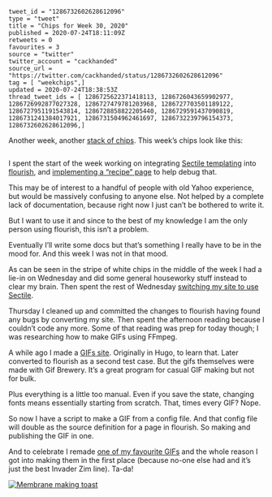 ```
tweet_id = "1286732602628612096"
type = "tweet"
title = "Chips for Week 30, 2020"
published = 2020-07-24T18:11:09Z
retweets = 0
favourites = 3
source = "twitter"
twitter_account = "cackhanded"
source_url = "https://twitter.com/cackhanded/status/1286732602628612096"
tag = [ "weekchips",]
updated = 2020-07-24T18:38:53Z
thread_tweet_ids = [ 1286725622371418113, 1286726043659902977, 1286726992877027328, 1286727479781203968, 1286727703501189122, 1286727951191543814, 1286728858822205440, 1286729591437090819, 1286731241384017921, 1286731504962461697, 1286732239796154373, 1286732602628612096,]
```

Another week, another [stack of chips](/2020/06/19/my-week-in-poker-chips).
This week’s chips look like this:

<p class='image'><img src='http://mnf.m17s.net/2020/07/24/EdtegLfWsAIw5x4.jpg' alt=''></p>

I spent the start of the week working on integrating
[Sectile templating](https://github.com/norm/flourish/commit/c29b1688defaf9b876160a8f9999e4c7e606b8a8)
into [flourish](https://github.com/norm/flourish), 
and [implementing a “recipe” page](https://github.com/norm/flourish/commit/2f29b1c80da69c98ab2a5f46d8212aec31782d4d)
to help debug that.

This may be of interest to a handful of people with old Yahoo experience, but would be massively confusing to anyone else. Not helped by a complete lack of documentation, because right now I just can’t be bothered to write it.

But I want to use it and since to the best of my knowledge I am the only person using flourish, this isn’t a problem.

Eventually I’ll write some docs but that’s something I really have to be in the mood for. And this week I was not in that mood.

As can be seen in the stripe of white chips in the middle of the week I had a lie-in on Wednesday and did some general houseworky stuff instead to clear my brain. Then spent the rest of Wednesday [switching my site to use Sectile](https://github.com/norm/marknormanfrancis.com/commit/b2edf164d649ca2eef458ca42f94a030995c513f).

Thursday I cleaned up and committed the changes to flourish having found any bugs by converting my site. Then spent the afternoon reading because I couldn’t code any more. Some of that reading was prep for today though; I was researching how to make GIFs using FFmpeg.

A while ago I made a [GIFs site](http://gifs.cackhanded.net). Originally in Hugo, to learn that. Later converted to flourish as a second test case. But the gifs themselves were made with Gif Brewery. It’s a great program for casual GIF making but not for bulk.

Plus everything is a little too manual. Even if you save the state, changing fonts means essentially starting from scratch. That, times every GIF? Nope.

So now I have a script to make a GIF from a config file. And that config file will double as the source definition for a page in flourish. So making and publishing the GIF in one.

And to celebrate I remade [one of my favourite GIFs](http://gifs.cackhanded.net/invader-zim/not-now-son) and the whole reason I got into making them in the first place (because no-one else had and it’s just the best Invader Zim line). Ta-da!

<p class='image'><a href='http://gifs.cackhanded.net/invader-zim/not-now-son'><img src='http://gifs.cackhanded.net/invader-zim/not-now-son.gif' alt='Membrane making toast'></a></p>

